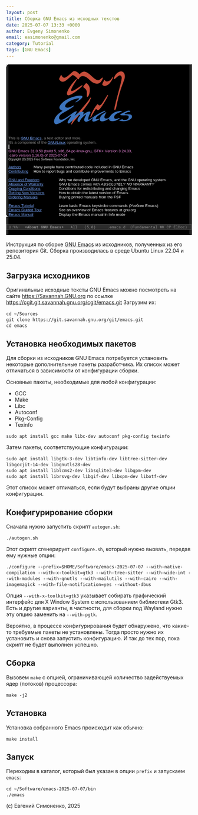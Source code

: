 ```yaml
---
layout: post
title: Сборка GNU Emacs из исходных текстов
date: 2025-07-07 13:33 +0000
author: Evgeny Simonenko
email: easimonenko@gmail.com
category: Tutorial
tags: [GNU Emacs]
---
```


![GNU Emacs 31.0.50, собранный из исходников и немного настроенный](/images/gnu-emacs-from-sources.png)

Инструкция по сборке [GNU Emacs](https://www.gnu.org/software/emacs/) из исходников, полученных из его репозитория Git. Сборка производилась в среде Ubuntu Linux 22.04 и 25.04.

<!-- end-of-lead -->

## Загрузка исходников

Оригинальные исходные тексты GNU Emacs можно посмотреть на сайте https://Savannah.GNU.org по ссылке https://cgit.git.savannah.gnu.org/cgit/emacs.git Загрузим их:

``` shell
cd ~/Sources
git clone https://git.savannah.gnu.org/git/emacs.git
cd emacs
```

## Установка необходимых пакетов

Для сборки из исходников GNU Emacs потребуется установить некоторые дополнительные пакеты разработчика. Их список может отличаться в зависимости от конфигурации сборки.

Основные пакеты, необходимые для любой конфигурации:

- GCC
- Make
- Libc
- Autoconf
- Pkg-Config
- Texinfo

``` shell
sudo apt install gcc make libc-dev autoconf pkg-config texinfo
```

Затем пакеты, соответствующие конфигурации:

``` shell
sudo apt install libgtk-3-dev libtinfo-dev libtree-sitter-dev libgccjit-14-dev libgnutls28-dev
sudo apt install liblcms2-dev libsqlite3-dev libgpm-dev
sudo apt install librsvg-dev libgif-dev libxpm-dev libotf-dev
```

Этот список может отличаться, если будут выбраны другие опции конфигурации.

## Конфигурирование сборки

Сначала нужно запустить скрипт `autogen.sh`:

``` shell
./autogen.sh
```

Этот скрипт сгенерирует `configure.sh`, который нужно вызвать, передав ему нужные опции:

``` shell
./configure --prefix=$HOME/Software/emacs-2025-07-07 --with-native-compilation --with-x-toolkit=gtk3 --with-tree-sitter --with-wide-int --with-modules --with-gnutls --with-mailutils --with-cairo --with-imagemagick --with-file-notification=yes --without-dbus
```

Опция `--with-x-toolkit=gtk3` указывает собирать графический интерфейс для X Window System с использованием библиотеки Gtk3. Есть и другие варианты, в частности, для сборки под Wayland нужно эту опцию заменить на `--with-pgtk`.

Вероятно, в процессе конфигурирования будет обнаружено, что какие-то требуемые пакеты не установлены. Тогда просто нужно их установить и снова запустить конфигурацию. И так до тех пор, пока скрипт не будет выполнен успешно.

## Сборка

Вызовем `make` с опцией, ограничивающей количество задействуемых ядер (потоков) процессора:

``` shell
make -j2
```

## Установка

Установка собранного Emacs происходит как обычно:

``` shell
make install
```

## Запуск

Переходим в каталог, который был указан в опции `prefix` и запускаем `emacs`:

``` shell
cd ~/Software/emacs-2025-07-07/bin
./emacs
```

(c) Евгений Симоненко, 2025
